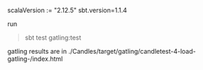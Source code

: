 scalaVersion := "2.12.5"
sbt.version=1.1.4

run 
> sbt test gatling:test

gatling results are in 
./Candles/target/gatling/candletest-4-load-gatling-<tag>/index.html